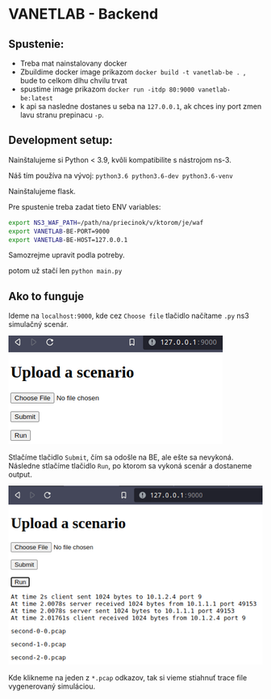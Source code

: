 # VANETLAB - Backend

## Spustenie:

 - Treba mat nainstalovany docker
 - Zbuildime docker image prikazom `docker build -t vanetlab-be . `, bude to celkom dlhu chvilu trvat
 - spustime image prikazom `docker run -itdp 80:9000 vanetlab-be:latest`
 - k api sa nasledne dostanes u seba na `127.0.0.1`, ak chces iny port zmen lavu stranu prepinacu `-p`.

## Development setup:

Nainštalujeme si Python < 3.9, kvôli kompatibilite s nástrojom ns-3.

Náš tím používa na vývoj: `python3.6 python3.6-dev python3.6-venv`

Nainštalujeme flask.

Pre spustenie treba zadat tieto ENV variables:

```bash
export NS3_WAF_PATH=/path/na/priecinok/v/ktorom/je/waf
export VANETLAB-BE-PORT=9000
export VANETLAB-BE-HOST=127.0.0.1
```

Samozrejme upravit podla potreby.

potom už stačí len `python main.py`

## Ako to funguje

Ideme na `localhost:9000`, kde cez `Choose file` tlačidlo načítame `.py` ns3 simulačný scenár.

![](./media/images/1.png)

Stlačíme tlačidlo `Submit`, čím sa odošle na BE, ale ešte sa nevykoná.
Následne stlačíme tlačidlo `Run`, po ktorom sa vykoná scenár a dostaneme output.

![](./media/images/2.png)

Kde klikneme na jeden z `*.pcap` odkazov,  tak si vieme stiahnuť trace file vygenerovaný simuláciou.

